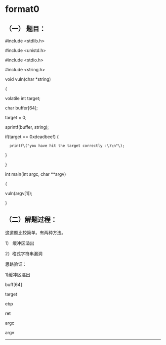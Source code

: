 # format0

## （一） 题目：

\#include &lt;stdlib.h&gt;

\#include &lt;unistd.h&gt;

\#include &lt;stdio.h&gt;

\#include &lt;string.h&gt;

void vuln\(char \*string\)

{

volatile int target;

char buffer\[64\];

target = 0;

sprintf\(buffer, string\);

if\(target == 0xdeadbeef\) {

```
  printf\("you have hit the target correctly :\)\n"\);
```

}

}

int main\(int argc, char \*\*argv\)

{

vuln\(argv\[1\]\);

}

## （二）解题过程：

这道题比较简单。有两种方法。

1） 缓冲区溢出

2）格式字符串漏洞

思路验证：

1\)缓冲区溢出

buff\[64\]

target

ebp

ret

argc

argv

------------------------------------------------------------

